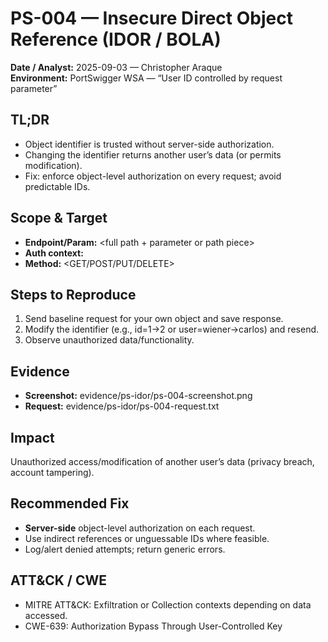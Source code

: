 # PS-004 — Insecure Direct Object Reference (IDOR / BOLA)

**Date / Analyst:** 2025-09-03 — Christopher Araque  
**Environment:** PortSwigger WSA — “User ID controlled by request parameter”

## TL;DR

- Object identifier is trusted without server-side authorization.
- Changing the identifier returns another user’s data (or permits modification).
- Fix: enforce object-level authorization on every request; avoid predictable IDs.

## Scope & Target

- **Endpoint/Param:** <full path + parameter or path piece>
- **Auth context:** <who you were logged in as>
- **Method:** <GET/POST/PUT/DELETE>

## Steps to Reproduce

1. Send baseline request for your own object and save response.
2. Modify the identifier (e.g., id=1→2 or user=wiener→carlos) and resend.
3. Observe unauthorized data/functionality.

## Evidence

- **Screenshot:** evidence/ps-idor/ps-004-screenshot.png
- **Request:** evidence/ps-idor/ps-004-request.txt

## Impact

Unauthorized access/modification of another user’s data (privacy breach, account tampering).

## Recommended Fix

- **Server-side** object-level authorization on each request.
- Use indirect references or unguessable IDs where feasible.
- Log/alert denied attempts; return generic errors.

## ATT&CK / CWE

- MITRE ATT&CK: Exfiltration or Collection contexts depending on data accessed.
- CWE-639: Authorization Bypass Through User-Controlled Key
